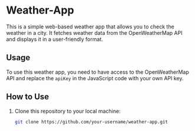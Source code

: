 # Weather-App

This is a simple web-based weather app that allows you to check the weather in a city. It fetches weather data from the OpenWeatherMap API and displays it in a user-friendly format.

## Usage

To use this weather app, you need to have access to the OpenWeatherMap API and replace the `apiKey` in the JavaScript code with your own API key.

## How to Use

1. Clone this repository to your local machine:
   ```bash
   git clone https://github.com/your-username/weather-app.git
